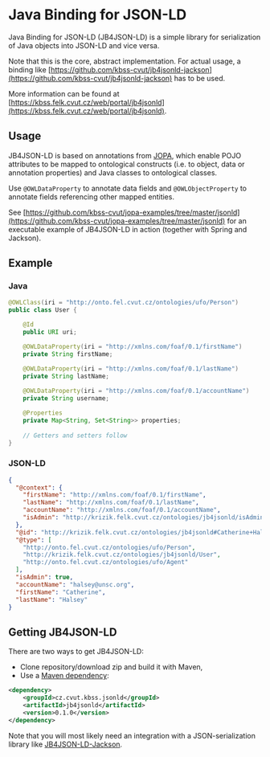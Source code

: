 # Java Binding for JSON-LD

Java Binding for JSON-LD (JB4JSON-LD) is a simple library for serialization of Java objects into JSON-LD and vice versa.

Note that this is the core, abstract implementation. For actual usage, a binding like 
[https://github.com/kbss-cvut/jb4jsonld-jackson](https://github.com/kbss-cvut/jb4jsonld-jackson)
has to be used.

More information can be found at [https://kbss.felk.cvut.cz/web/portal/jb4jsonld](https://kbss.felk.cvut.cz/web/portal/jb4jsonld).

## Usage

JB4JSON-LD is based on annotations from [JOPA](https://github.com/kbss-cvut/jopa), which enable POJO attributes
to be mapped to ontological constructs (i.e. to object, data or annotation properties) and Java classes to ontological
classes.

Use `@OWLDataProperty` to annotate data fields and `@OWLObjectProperty` to annotate fields referencing other mapped entities.

See [https://github.com/kbss-cvut/jopa-examples/tree/master/jsonld](https://github.com/kbss-cvut/jopa-examples/tree/master/jsonld) for
an executable example of JB4JSON-LD in action (together with Spring and Jackson).


## Example

### Java

```Java
@OWLClass(iri = "http://onto.fel.cvut.cz/ontologies/ufo/Person")
public class User {

    @Id
    public URI uri;

    @OWLDataProperty(iri = "http://xmlns.com/foaf/0.1/firstName")
    private String firstName;

    @OWLDataProperty(iri = "http://xmlns.com/foaf/0.1/lastName")
    private String lastName;
    
    @OWLDataProperty(iri = "http://xmlns.com/foaf/0.1/accountName")
    private String username;

    @Properties
    private Map<String, Set<String>> properties;
    
    // Getters and setters follow
}
```

### JSON-LD

```JSON
{
  "@context": {
    "firstName": "http://xmlns.com/foaf/0.1/firstName",
    "lastName": "http://xmlns.com/foaf/0.1/lastName",
    "accountName": "http://xmlns.com/foaf/0.1/accountName",
    "isAdmin": "http://krizik.felk.cvut.cz/ontologies/jb4jsonld/isAdmin"
  },
  "@id": "http://krizik.felk.cvut.cz/ontologies/jb4jsonld#Catherine+Halsey",
  "@type": [
    "http://onto.fel.cvut.cz/ontologies/ufo/Person",
    "http://krizik.felk.cvut.cz/ontologies/jb4jsonld/User",
    "http://onto.fel.cvut.cz/ontologies/ufo/Agent"
  ],
  "isAdmin": true,
  "accountName": "halsey@unsc.org",
  "firstName": "Catherine",
  "lastName": "Halsey"
}
```

## Getting JB4JSON-LD

There are two ways to get JB4JSON-LD:

* Clone repository/download zip and build it with Maven,
* Use a [Maven dependency](http://search.maven.org/#search%7Cga%7C1%7Ccz.cvut.kbss.jsonld):

```XML
<dependency>
    <groupId>cz.cvut.kbss.jsonld</groupId>
    <artifactId>jb4jsonld</artifactId>
    <version>0.1.0</version>
</dependency>
```

Note that you will most likely need an integration with a JSON-serialization library like [JB4JSON-LD-Jackson](https://github.com/kbss-cvut/jb4jsonld-jackson).
